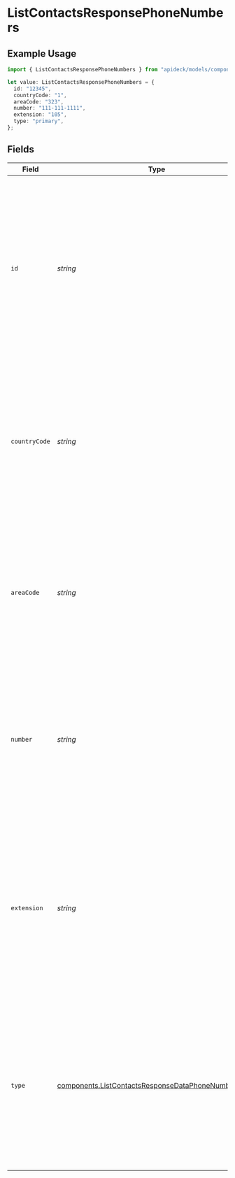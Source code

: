 # ListContactsResponsePhoneNumbers

## Example Usage

```typescript
import { ListContactsResponsePhoneNumbers } from "apideck/models/components";

let value: ListContactsResponsePhoneNumbers = {
  id: "12345",
  countryCode: "1",
  areaCode: "323",
  number: "111-111-1111",
  extension: "105",
  type: "primary",
};
```

## Fields

| Field                                                                                                                                                                                                                                                         | Type                                                                                                                                                                                                                                                          | Required                                                                                                                                                                                                                                                      | Description                                                                                                                                                                                                                                                   | Example                                                                                                                                                                                                                                                       |
| ------------------------------------------------------------------------------------------------------------------------------------------------------------------------------------------------------------------------------------------------------------- | ------------------------------------------------------------------------------------------------------------------------------------------------------------------------------------------------------------------------------------------------------------- | ------------------------------------------------------------------------------------------------------------------------------------------------------------------------------------------------------------------------------------------------------------- | ------------------------------------------------------------------------------------------------------------------------------------------------------------------------------------------------------------------------------------------------------------- | ------------------------------------------------------------------------------------------------------------------------------------------------------------------------------------------------------------------------------------------------------------- |
| `id`                                                                                                                                                                                                                                                          | *string*                                                                                                                                                                                                                                                      | :heavy_minus_sign:                                                                                                                                                                                                                                            | A unique identifier assigned to each phone number entry within the contact's record. This identifier is used to distinguish between multiple phone numbers associated with a single contact and is typically a non-empty string when present.                 | 12345                                                                                                                                                                                                                                                         |
| `countryCode`                                                                                                                                                                                                                                                 | *string*                                                                                                                                                                                                                                                      | :heavy_minus_sign:                                                                                                                                                                                                                                            | The international dialing code associated with the phone number, such as '+1' for the United States. This code is crucial for making international calls and is included in the phone number format to ensure proper dialing.                                 | 1                                                                                                                                                                                                                                                             |
| `areaCode`                                                                                                                                                                                                                                                    | *string*                                                                                                                                                                                                                                                      | :heavy_minus_sign:                                                                                                                                                                                                                                            | The regional area code that forms part of the phone number, for example, '323' for Los Angeles. This code helps in identifying the specific geographic region of the phone number within a country.                                                           | 323                                                                                                                                                                                                                                                           |
| `number`                                                                                                                                                                                                                                                      | *string*                                                                                                                                                                                                                                                      | :heavy_check_mark:                                                                                                                                                                                                                                            | The main sequence of digits that make up the phone number, excluding the country and area codes. This is the essential part of the phone number used for dialing and is always required for contact records.                                                  | 111-111-1111                                                                                                                                                                                                                                                  |
| `extension`                                                                                                                                                                                                                                                   | *string*                                                                                                                                                                                                                                                      | :heavy_minus_sign:                                                                                                                                                                                                                                            | An optional numeric extension that can be dialed after the main phone number to reach a specific person or department within an organization. This is typically used in business settings where multiple extensions are available under a single main number. | 105                                                                                                                                                                                                                                                           |
| `type`                                                                                                                                                                                                                                                        | [components.ListContactsResponseDataPhoneNumbersType](../../models/components/listcontactsresponsedataphonenumberstype.md)                                                                                                                                    | :heavy_minus_sign:                                                                                                                                                                                                                                            | Indicates the category of the phone number, such as 'mobile', 'home', or 'work'. This helps in identifying the context in which the phone number is used, aiding in better contact management and communication strategies.                                   | primary                                                                                                                                                                                                                                                       |